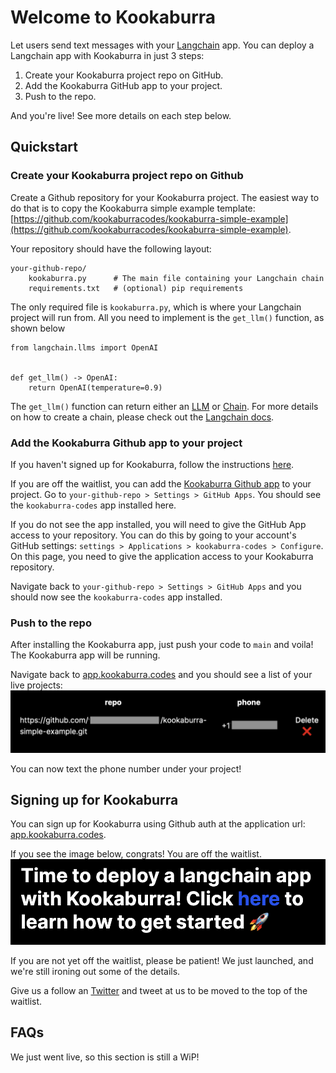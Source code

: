 # Welcome to Kookaburra

Let users send text messages with your [Langchain](https://langchain.readthedocs.io/en/latest/) app. You can deploy a Langchain app with Kookaburra in just 3 steps:

1. Create your Kookaburra project repo on GitHub.
2. Add the Kookaburra GitHub app to your project.
3. Push to the repo.

And you're live! See more details on each step below.

## Quickstart

### Create your Kookaburra project repo on Github
Create a Github repository for your Kookaburra project. The easiest way to do that is to copy the Kookaburra simple example template: [https://github.com/kookaburracodes/kookaburra-simple-example](https://github.com/kookaburracodes/kookaburra-simple-example).

Your repository should have the following layout:

    your-github-repo/
        kookaburra.py      # The main file containing your Langchain chain
        requirements.txt   # (optional) pip requirements

The only required file is `kookaburra.py`, which is where your Langchain project will run from. All you need to implement is the `get_llm()` function, as shown below

```
from langchain.llms import OpenAI


def get_llm() -> OpenAI:
    return OpenAI(temperature=0.9)
```

The `get_llm()` function can return either an [LLM](https://langchain.readthedocs.io/en/latest/modules/llms.html) or [Chain](https://langchain.readthedocs.io/en/latest/modules/chains.html). For more details on how to create a chain, please check out the [Langchain docs](https://langchain.readthedocs.io/en/latest/).

### Add the Kookaburra Github app to your project
If you haven't signed up for Kookaburra, follow the instructions [here](#signing-up-for-kookaburra).

If you are off the waitlist, you can add the [Kookaburra Github app](https://github.com/apps/kookaburra-codes) to your project. Go to `your-github-repo > Settings > GitHub Apps`. You should see the `kookaburra-codes` app installed here.

If you do not see the app installed, you will need to give the GitHub App access to your repository. You can do this by going to your account's GitHub settings: `settings > Applications > kookaburra-codes > Configure`. On this page, you need to give the application access to your Kookaburra repository.

Navigate back to `your-github-repo > Settings > GitHub Apps` and you should now see the `kookaburra-codes` app installed.

### Push to the repo
After installing the Kookaburra app, just push your code to `main` and voila! The Kookaburra app will be running.

Navigate back to [app.kookaburra.codes](https://app.kookaburra.codes) and you should see a list of your live projects:
![Screenshot](img/projects.png)

You can now text the phone number under your project!


## Signing up for Kookaburra
You can sign up for Kookaburra using Github auth at the application url: [app.kookaburra.codes](https://app.kookaburra.codes).

If you see the image below, congrats! You are off the waitlist.
![Screenshot](img/login-success.png)

If you are not yet off the waitlist, please be patient! We just launched, and we're still ironing out some of the details.

Give us a follow an [Twitter](https://twitter.com/Kookaburracodes) and tweet at us to be moved to the top of the waitlist.


## FAQs
We just went live, so this section is still a WiP!
